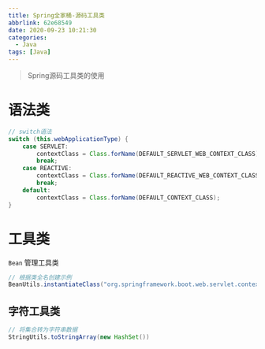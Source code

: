 ```yaml
---
title: Spring全家桶-源码工具类
abbrlink: 62e68549
date: 2020-09-23 10:21:30
categories:
  - Java
tags: [Java]
---
```


> Spring源码工具类的使用

<!-- more -->



# 语法类

```java
// switch语法
switch (this.webApplicationType) {
    case SERVLET:
        contextClass = Class.forName(DEFAULT_SERVLET_WEB_CONTEXT_CLASS);
        break;
    case REACTIVE:
        contextClass = Class.forName(DEFAULT_REACTIVE_WEB_CONTEXT_CLASS);
        break;
    default:
        contextClass = Class.forName(DEFAULT_CONTEXT_CLASS);
}
```





# 工具类

`Bean` 管理工具类

```java
// 根据类全名创建示例
BeanUtils.instantiateClass("org.springframework.boot.web.servlet.context.AnnotationConfigServletWebServerApplicationContext");

```



## 字符工具类

```java
// 将集合转为字符串数据
StringUtils.toStringArray(new HashSet())
```

